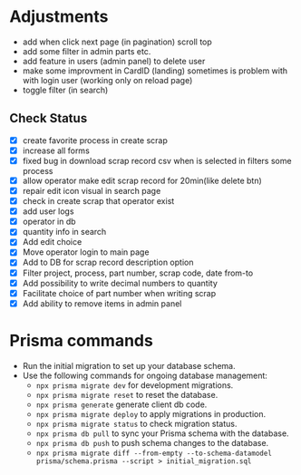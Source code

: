 # Adjustments

- add when click next page (in pagination) scroll top
- add some filter in admin parts etc.
- add feature in users (admin panel) to delete user
- make some improvment in CardID (landing) sometimes is problem with with login user (working only on reload page)
- toggle filter (in search)

## Check Status

- [x] create favorite process in create scrap
- [x] increase all forms
- [x] fixed bug in download scrap record csv when is selected in filters some process
- [x] allow operator make edit scrap record for 20min(like delete btn)
- [x] repair edit icon visual in search page
- [x] check in create scrap that operator exist
- [x] add user logs
- [x] operator in db
- [x] quantity info in search
- [x] Add edit choice
- [x] Move operator login to main page
- [x] Add to DB for scrap record description option
- [x] Filter project, process, part number, scrap code, date from-to
- [x] Add possibility to write decimal numbers to quantity
- [x] Facilitate choice of part number when writing scrap
- [x] Add ability to remove items in admin panel

# Prisma commands

- Run the initial migration to set up your database schema.
- Use the following commands for ongoing database management:
  - `npx prisma migrate dev` for development migrations.
  - `npx prisma migrate reset` to reset the database.
  - `npx prisma generate` generate client db code.
  - `npx prisma migrate deploy` to apply migrations in production.
  - `npx prisma migrate status` to check migration status.
  - `npx prisma db pull` to sync your Prisma schema with the database.
  - `npx prisma db push` to push schema changes to the database.
  - `npx prisma migrate diff --from-empty --to-schema-datamodel prisma/schema.prisma --script > initial_migration.sql`

